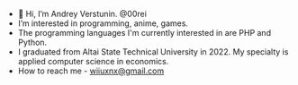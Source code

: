 - 👋 Hi, I’m Andrey Verstunin. @00rei
- I’m interested in programming, anime, games.
- The programming languages I'm currently interested in are PHP and Python.
- I graduated from Altai State Technical University in 2022. My specialty is applied computer science in economics.
- How to reach me - wiiuxnx@gmail.com

